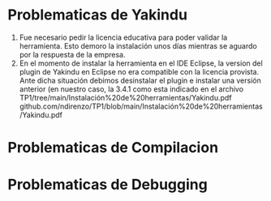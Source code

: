 # Problematicas de Yakindu
  1. Fue necesario pedir la licencia educativa para poder validar la herramienta. Esto demoro la instalación unos días mientras se aguardo por la respuesta de la empresa.
  2. En el momento de instalar la herramienta en el IDE Eclipse, la version del plugin de Yakindu en Eclipse no era compatible con la licencia provista. Ante dicha situación debimos desinstalar el plugin e instalar una versión anterior (en nuestro caso, la 3.4.1 como esta indicado en el archivo TP1/tree/main/Instalación%20de%20herramientas/Yakindu.pdf
github.com/ndirenzo/TP1/blob/main/Instalación%20de%20herramientas/Yakindu.pdf
# Problematicas de Compilacion

# Problematicas de Debugging

